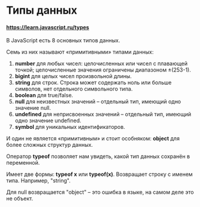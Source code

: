 # Типы данных

#### https://learn.javascript.ru/types

В JavaScript есть 8 основных типов данных.

Семь из них называют «примитивными» типами данных:
1. **number** для любых чисел: целочисленных или чисел с плавающей точкой; целочисленные значения ограничены диапазоном ±(253-1).
2. **bigint** для целых чисел произвольной длины.
3. **string** для строк. Строка может содержать ноль или больше символов, нет отдельного символьного типа.
4. **boolean** для true/false.
5. **null** для неизвестных значений – отдельный тип, имеющий одно значение null.
6. **undefined** для неприсвоенных значений – отдельный тип, имеющий одно значение undefined.
7. **symbol** для уникальных идентификаторов.

И один не является «примитивным» и стоит особняком:
**object** для более сложных структур данных.

Оператор **typeof** позволяет нам увидеть, какой тип данных сохранён в переменной.

Имеет две формы: **typeof x** или **typeof(x)**.
Возвращает строку с именем типа. Например, "string".

Для null возвращается "object" – это ошибка в языке, на самом деле это не объект.